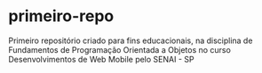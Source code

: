 # primeiro-repo
Primeiro repositório criado para fins educacionais, na disciplina de Fundamentos de Programação Orientada a Objetos no curso Desenvolvimentos de Web Mobile pelo SENAI - SP
